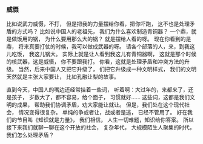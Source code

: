 ### 威慑
比如说武力威慑，不打，
但是把我的力量摆给你看，把你吓跑，
这不也是处理矛盾的方式吗？
比如说中国人的老祖先，
我们为什么喜欢制造青铜器？
一个鼎，就是做饭用的锅，
为什么要用那么大的锅？
就是摆给人看的呀。
现在你看到的是鼎，
将来真要打仗的时候，我可以做成武器的呀。
请各个部落的人，来，到我这儿吃饭，
我这儿锅大。
实际上就是让人看到我这儿有青铜器啊，
这就是那个时候的核武器，这是威慑，
你不要跟我打。
你看，这就是处理矛盾和冲突方法的升级。
当然，后来中国人又把它升级了，
们把它升级成一种文明样式，
我们的文明天然就是主张大家要让，
比如孔融让梨的故事。

直到今天，中国人的嘴边还经常挂着一些词，
听着啊：大过年的，来都来了，还是孩子，
岁数大了，都不容易，给个面子，
习惯就好……
这些词，这都是我们文明的成果，
帮助我们协调矛盾，劝大家能让就让。
但是，我们处在这个现代社会，
情况变得很复杂。
单纯的争或者让，战或者是逃，
已经不管用了。
好在我们的节目叫《知识就是力量》，
我们相信，
人生一切难题，知识给你答案。
所以接下来我们就聊一聊在这个开放的社会，
复杂年代，
大规模陌生人聚集的时代，
我们怎么处理矛盾？